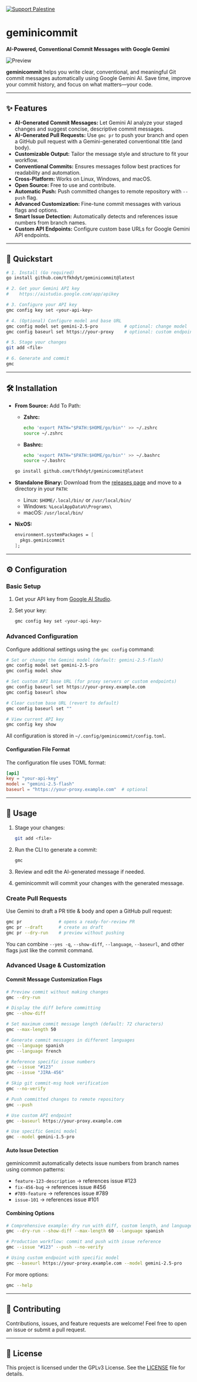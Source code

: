 [![Support Palestine](https://raw.githubusercontent.com/Safouene1/support-palestine-banner/master/banner-project.svg)](https://github.com/Safouene1/support-palestine-banner)

# geminicommit

**AI-Powered, Conventional Commit Messages with Google Gemini**

![Preview](./assets/Screenshot_20241112_103154.png)

**geminicommit** helps you write clear, conventional, and meaningful Git commit messages automatically using Google Gemini AI. Save time, improve your commit history, and focus on what matters—your code.

---

## ✨ Features

- **AI-Generated Commit Messages:** Let Gemini AI analyze your staged changes and suggest concise, descriptive commit messages.
- **AI-Generated Pull Requests:** Use `gmc pr` to push your branch and open a GitHub pull request with a Gemini-generated conventional title (and body).
- **Customizable Output:** Tailor the message style and structure to fit your workflow.
- **Conventional Commits:** Ensures messages follow best practices for readability and automation.
- **Cross-Platform:** Works on Linux, Windows, and macOS.
- **Open Source:** Free to use and contribute.
- **Automatic Push:** Push committed changes to remote repository with `--push` flag.
- **Advanced Customization:** Fine-tune commit messages with various flags and options.
- **Smart Issue Detection:** Automatically detects and references issue numbers from branch names.
- **Custom API Endpoints:** Configure custom base URLs for Google Gemini API endpoints.

---

## 🚀 Quickstart

```sh
# 1. Install (Go required)
go install github.com/tfkhdyt/geminicommit@latest

# 2. Get your Gemini API key
#    https://aistudio.google.com/app/apikey

# 3. Configure your API key
gmc config key set <your-api-key>

# 4. (Optional) Configure model and base URL
gmc config model set gemini-2.5-pro          # optional: change model
gmc config baseurl set https://your-proxy    # optional: custom endpoint

# 5. Stage your changes
git add <file>

# 6. Generate and commit
gmc
```

---

## 🛠️ Installation

- **From Source:**
  Add To Path:
  - **Zshrc:**

    ```sh
    echo 'export PATH="$PATH:$HOME/go/bin"' >> ~/.zshrc
    source ~/.zshrc
    ```

  - **Bashrc:**

    ```sh
    echo 'export PATH="$PATH:$HOME/go/bin"' >> ~/.bashrc
    source ~/.bashrc
    ```

  ```sh
  go install github.com/tfkhdyt/geminicommit@latest
  ```

- **Standalone Binary:**
  Download from the [releases page](https://github.com/tfkhdyt/geminicommit/releases) and move to a directory in your `PATH`:
  - Linux: `$HOME/.local/bin/` or `/usr/local/bin/`
  - Windows: `%LocalAppData%\Programs\`
  - macOS: `/usr/local/bin/`

- **NixOS:**

  ```nix
  environment.systemPackages = [
    pkgs.geminicommit
  ];
  ```

---

## ⚙️ Configuration

### Basic Setup

1. Get your API key from [Google AI Studio](https://aistudio.google.com/app/apikey).
2. Set your key:

   ```sh
   gmc config key set <your-api-key>
   ```

### Advanced Configuration

Configure additional settings using the `gmc config` command:

```sh
# Set or change the Gemini model (default: gemini-2.5-flash)
gmc config model set gemini-2.5-pro
gmc config model show

# Set custom API base URL (for proxy servers or custom endpoints)
gmc config baseurl set https://your-proxy.example.com
gmc config baseurl show

# Clear custom base URL (revert to default)
gmc config baseurl set ""

# View current API key
gmc config key show
```

All configuration is stored in `~/.config/geminicommit/config.toml`.

#### Configuration File Format

The configuration file uses TOML format:

```toml
[api]
key = "your-api-key"
model = "gemini-2.5-flash"
baseurl = "https://your-proxy.example.com"  # optional
```

---

## 📖 Usage

1. Stage your changes:

   ```sh
   git add <file>
   ```

2. Run the CLI to generate a commit:

   ```sh
   gmc
   ```

3. Review and edit the AI-generated message if needed.
4. geminicommit will commit your changes with the generated message.

### Create Pull Requests

Use Gemini to draft a PR title & body and open a GitHub pull request:

```sh
gmc pr              # opens a ready-for-review PR
gmc pr --draft      # create as draft
gmc pr --dry-run    # preview without pushing
```

You can combine `--yes -q`, `--show-diff`, `--language`, `--baseurl`, and other flags just like the commit command.

### Advanced Usage & Customization

#### Commit Message Customization Flags

```sh
# Preview commit without making changes
gmc --dry-run

# Display the diff before committing
gmc --show-diff

# Set maximum commit message length (default: 72 characters)
gmc --max-length 50

# Generate commit messages in different languages
gmc --language spanish
gmc --language french

# Reference specific issue numbers
gmc --issue "#123"
gmc --issue "JIRA-456"

# Skip git commit-msg hook verification
gmc --no-verify

# Push committed changes to remote repository
gmc --push

# Use custom API endpoint
gmc --baseurl https://your-proxy.example.com

# Use specific Gemini model
gmc --model gemini-1.5-pro
```

#### Auto Issue Detection

geminicommit automatically detects issue numbers from branch names using common patterns:

- `feature-123-description` → references issue #123
- `fix-456-bug` → references issue #456
- `#789-feature` → references issue #789
- `issue-101` → references issue #101

#### Combining Options

```sh
# Comprehensive example: dry run with diff, custom length, and language
gmc --dry-run --show-diff --max-length 60 --language spanish

# Production workflow: commit and push with issue reference
gmc --issue "#123" --push --no-verify

# Using custom endpoint with specific model
gmc --baseurl https://your-proxy.example.com --model gemini-2.5-pro
```

For more options:

```sh
gmc --help
```

---

## 🤝 Contributing

Contributions, issues, and feature requests are welcome! Feel free to open an issue or submit a pull request.

---

## 📄 License

This project is licensed under the GPLv3 License. See the [LICENSE](LICENSE) file for details.
